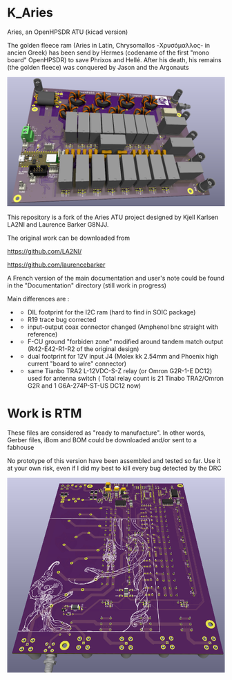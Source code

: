 # K_Aries

Aries, an OpenHPSDR ATU (kicad version) 

The golden fleece ram (Aries in Latin, Chrysomallos -Χρυσόμαλλος- in ancien Greek) 
has been send by Hermes (codename of the first "mono board" OpenHPSDR) to save Phrixos and Hellé. 
After his death, his remains (the golden fleece) was conquered by Jason and the Argonauts


![Aries, an OpenHPSDR ATU](https://github.com/F6ITU/K_Aries/blob/main/Aries_up.png)
 
 This repository is a fork of the Aries ATU project designed by Kjell Karlsen LA2NI and Laurence Barker G8NJJ.
 
 The original work can be downloaded from

https://github.com/LA2NI/

https://github.com/laurencebarker

A French version of the main documentation and user's note could be found in the "Documentation" directory 
(still work in progress)

Main differences are : 

* - DIL footprint  for the I2C ram (hard to find in SOIC package)
* - R19 trace bug corrected
* - input-output coax connector changed (Amphenol bnc straight with reference)
* - F-CU ground "forbiden zone" modified around tandem match output (R42-E42-R1-R2 of the original design)
* - dual footprint for 12V input J4 (Molex kk 2.54mm and Phoenix high current "board to wire" connector)
* - same Tianbo TRA2 L-12VDC-S-Z relay (or Omron G2R-1-E DC12) used for antenna switch 
( Total relay count is 21 Tinabo TRA2/Omron G2R and 1 G6A-274P-ST-US DC12 now)


# Work is RTM
These files are considered as "ready to manufacture". In other words, Gerber files, iBom and BOM could be downloaded and/or
sent to a fabhouse 

No prototype of this version have been assembled and tested so far. Use it at your own risk, even if I did my best to kill every
bug detected by the DRC


![Aries, an OpenHPSDR ATU](https://github.com/F6ITU/K_Aries/blob/main/Aries_dwn.png)
